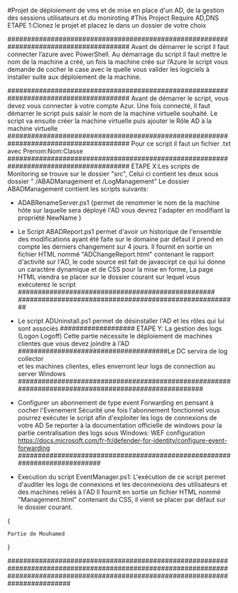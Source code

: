 #Projet de déploiement de vms et de mise en place d'un AD, de la gestion des sessions utilisateurs et du moniroting
#This Project Require AD,DNS 
ETAPE 1:Clonez le projet et placez le dans un dossier de votre choix

#######################################################################################
Avant de démarrer le script il faut connecter l’azure avec PowerShell. 
Au démarrage du script il faut mettre le nom de la machine a créé, un fois la machine crée sur l’Azure le script vous demande de cocher le case avec le quelle vous valider les logiciels à installer suite aux déploiement de la machine.

#######################################################################################
Avant de démarrer le script, vous devez vous connecter à votre compte Azur. 
Une fois connecté, il faut démarrer le script puis saisir le nom de la machine virtuelle souhaité. 
Le script va ensuite créer la machine virtuelle puis ajouter le Rôle AD à la machine virtuelle
#######################################################################################
Pour ce script il faut un fichier .txt avec  Prenom:Nom:Classe
#######################################################################################
ETAPE X:Les scripts de Monitoring se trouve sur le dossier "src", Celui ci contient les deux sous dossier "
/ABADManagement et /LogManagement"
Le dossier ABADManagement contient les scripts suivants:
- ADABRenameServer.ps1 {permet de renommer le nom de la machine hôte sur laquelle sera déployé l'AD vous devrez l'adapter en modifiant la propriété NewName }

- Le Script ABADReport.ps1 permet d'avoir un historique de l'ensemble des modifications ayant été faite sur le domaine par défaut il prend en compte les derniers changement sur 4 jours.
  Il fournit en sortie un fichier HTML nommé "ADChangeReport.html" contenant le rapport d'activité sur l'AD, le code source est fait de javascirpt ce qui lui donne un caractère dynamique et de CSS pour la mise en  forme, La page HTML viendra se placer sur le dossier courant sur lequel vous exécuterez le script
                    ##################################################                                                            ########################################################
- Le script ADUninstall.ps1 permet de désinstaller l'AD et les rôles qui lui sont associés ###################
ETAPE Y: La gestion des logs (Logon Logoff)
Cette partie nécessite le déploiement de machines clientes que vous devez joindre à l'AD 
######################################Le DC servira de log collector  
et les machines clientes, elles enverront leur logs de connection au server Windows 
                                                    #####################################################################################################
- Configurer un abonnement de type event Forwarding en pensant à cocher l'Evenement Sécurité 
une fois l'abonnement fonctionnel vous pourrez exécuter le script afin d'exploiter les logs de connexions de votre AD
Se reporter à la documentation officielle de windows pour la partie centralisation des logs sous Windows: WEF configuration https://docs.microsoft.com/fr-fr/defender-for-identity/configure-event-forwarding
                                                                    ###########################################################################
- Execution du script EventManager.ps1: L'exécution de ce script permet d'auditer les logs de connexions et les deconnexions des utilisateurs et des machines reliés à l'AD
  Il fournit en sortie un fichier HTML nommé "Management.html" contenant du CSS, il vient se placer par défaut sur le dossier courant.
  
{

    Partie de Mouhamed
}

########################################################################################################################################################################################    


